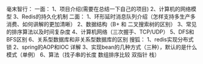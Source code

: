 毫末智行：
一面：
1、项目介绍(需要在总结一下自己的项目)
2、计算机的网络模型
3、Redis的持久化机制
二面：
1、环形延时消息队列介绍（怎样支持多生产多消费、如何讲解的更加清晰）
2、数据结构（B+ 和 二叉搜索树的区别）
3、常见的排序算法以及时间复杂度
4、计算机网络（三次握手、TCP/UDP）
5、DFS和BFS区别
6、关系型数据库和非关系型数据库的区别
搜狐：
1、redis实现分布式锁
2、spring的AOP和IOC 详解
3、实现bean的几种方式（三种），默认的是什么模式（单例）
6、算法（找子串的长度 数组排序比较 双指针 栈）
